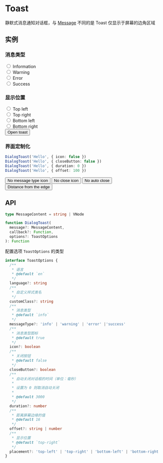 # Toast

静默式消息通知对话框，与 [Message](./message) 不同的是 Toast 仅显示于屏幕的边角区域

## 实例

### 消息类型

<div class="my-3">
  <div class="form-check form-check-inline">
    <input
      class="form-check-input"
      type="radio"
      id="toast-info"
      value="info"
      v-model="messageType"
    >
    <label
      class="form-check-label"
      for="toast-info"
    >Information</label>
  </div>
  <div class="form-check form-check-inline">
    <input
      class="form-check-input"
      type="radio"
      id="toast-warning"
      value="warning"
      v-model="messageType"
    >
    <label
      class="form-check-label"
      for="toast-warning"
    >Warning</label>
  </div>
  <div class="form-check form-check-inline">
    <input
      class="form-check-input"
      type="radio"
      id="toast-error"
      value="error"
      v-model="messageType"
    >
    <label
      class="form-check-label"
      for="toast-error"
    >Error</label>
  </div>
  <div class="form-check form-check-inline">
    <input
      class="form-check-input"
      type="radio"
      id="toast-success"
      value="success"
      v-model="messageType"
    >
    <label
      class="form-check-label"
      for="toast-success"
    >Success</label>
  </div>
</div>

### 显示位置

<div class="my-3">
  <div class="form-check form-check-inline">
    <input
      class="form-check-input"
      type="radio"
      id="placement-top-left"
      value="top-left"
      v-model="placement"
    >
    <label
      class="form-check-label"
      for="placement-top-left"
    >Top left</label>
  </div>
  <div class="form-check form-check-inline">
    <input
      class="form-check-input"
      type="radio"
      id="placement-top-right"
      value="top-right"
      v-model="placement"
    >
    <label
      class="form-check-label"
      for="placement-top-right"
    >Top right</label>
  </div>
  <div class="form-check form-check-inline">
    <input
      class="form-check-input"
      type="radio"
      id="placement-bottom-left"
      value="bottom-left"
      v-model="placement"
    >
    <label
      class="form-check-label"
      for="placement-bottom-left"
    >Bottom left</label>
  </div>
  <div class="form-check form-check-inline">
    <input
      class="form-check-input"
      type="radio"
      id="placement-bottom-right"
      value="bottom-right"
      v-model="placement"
    >
    <label
      class="form-check-label"
      for="placement-bottom-right"
    >Bottom right</label>
  </div>
</div>
<div>
  <button
    type="button"
    class="btn btn-dark"
    @click="openToast({ placement, messageType })"
  >Open toast</button>
</div>

### 界面定制化

```ts
DialogToast('Hello', { icon: false })
DialogToast('Hello', { closeButton: false })
DialogToast('Hello', { duration: 0 })
DialogToast('Hello', { offset: 100 })
```

<div class="my-3">
  <button
    type="button"
    class="btn btn-dark me-2"
    @click="openToast({ icon: false })"
  >No message type icon</button>
  <button
    type="button"
    class="btn btn-dark me-2"
    @click="openToast({ closeButton: false })"
  >No close icon</button>
  <button
    type="button"
    class="btn btn-dark me-2"
    @click="openToast({ duration: 0 })"
  >No auto close</button>
  <button
    type="button"
    class="btn btn-dark"
    @click="openToast({ offset: 100 })"
  >Distance from the edge</button>
</div>

<script setup>
import { useToastExamples } from '@/script/dialog/toast'
import { useData } from 'vitepress'

const { lang } = useData()
const {
  placement,
  messageType,
  openToast
} = useToastExamples(lang.value)
</script>

## API

```ts
type MessageContent = string | VNode

function DialogToast(
  message?: MessageContent,
  callback?: Function,
  options?: ToastOptions
): Function
```

配置选项 `ToastOptions` 的类型

```ts
interface ToastOptions {
  /**
   * 语言
   * @default `en`
   */
  language?: string
  /**
   * 自定义样式类名
   */
  customClass?: string
  /**
   * 消息类型
   * @default `info`
   */
  messageType?: 'info' | 'warning' | 'error' |'success'
  /**
   * 消息类型图标
   * @default true
   */
  icon?: boolean
  /**
   * 关闭按钮
   * @default false
   */
  closeButton?: boolean
  /**
   * 自动关闭对话框的时间（单位：毫秒）
   *
   * 设置为 0 则取消自动关闭
   *
   * @default 3000
   */
  duration?: number
  /**
   * 距离屏幕边缘的值
   * @default 16
   */
  offset?: string | number
  /**
   * 显示位置
   * @default `top-right`
   */
  placement?: 'top-left' | 'top-right' | 'bottom-left' | 'bottom-right'
}
```
